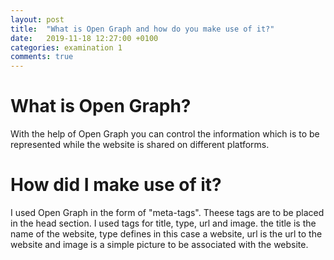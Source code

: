 ```yaml
---
layout: post
title:  "What is Open Graph and how do you make use of it?"
date:   2019-11-18 12:27:00 +0100
categories: examination 1
comments: true
---
```

# What is Open Graph?
With the help of Open Graph you can control the information which is to be represented while the website is shared on different platforms. 

# How did I make use of it?
I used Open Graph in the form of "meta-tags". Theese tags are to be placed in the head section. I used tags for title, type, url and image. the title is the name of the website, type defines in this case a website, url is the url to the website and image is a simple picture to be associated with the website.
